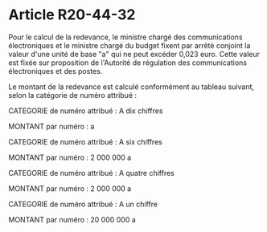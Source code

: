 # Article R20-44-32

Pour le calcul de la redevance, le ministre chargé des communications électroniques et le ministre chargé du budget fixent par arrêté conjoint la valeur d'une unité de base "a" qui ne peut excéder 0,023 euro. Cette valeur est fixée sur proposition de l'Autorité de régulation des communications électroniques et des postes.

Le montant de la redevance est calculé conformément au tableau suivant, selon la catégorie de numéro attribué :

CATEGORIE de numéro attribué : A dix chiffres

MONTANT par numéro : a

CATEGORIE de numéro attribué : A six chiffres

MONTANT par numéro : 2 000 000 a

CATEGORIE de numéro attribué : A quatre chiffres

MONTANT par numéro : 2 000 000 a

CATEGORIE de numéro attribué : A un chiffre

MONTANT par numéro : 20 000 000 a